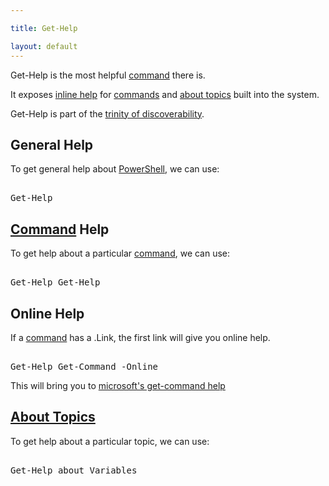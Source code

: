 ```yaml
---

title: Get-Help

layout: default
---
```


Get-Help is the most helpful [command](/PowerShell/Commands) there is.

It exposes [inline help](/PowerShell/Help/Inline-Help) for [commands](/PowerShell/Commands) and [about topics](/PowerShell/Help/About-Topics) built into the system. 

Get-Help is part of the [trinity of discoverability](/PowerShell/Concepts/Trinity-Of-Discoverability).

## General Help

To get general help about [PowerShell](/PowerShell), we can use:

<pre><br/><span class='Warning'>Get-Help</span><br/></pre>

## [Command](/PowerShell/Commands) Help

To get help about a particular [command](/PowerShell/Commands), we can use:

<pre><br/><span class='Warning'>Get-Help</span>&nbsp;<span class='Verbose'>Get-Help</span><br/></pre>

## Online Help

If a [command](/PowerShell/Commands) has a .Link, the first link will give you online help.

<pre><br/><span class='Warning'>Get-Help</span>&nbsp;<span class='Verbose'>Get-Command</span>&nbsp;<span class='Magenta'>-Online</span><br/></pre>

This will bring you to [microsoft's get-command help](https://learn.microsoft.com/en-us/powershell/module/microsoft.powershell.core/get-command)

## [About Topics](/PowerShell/Help/About-Topics)

To get help about a particular topic, we can use:

<pre><br/><span class='Warning'>Get-Help</span>&nbsp;<span class='Verbose'>about_Variables</span><br/></pre>
